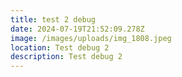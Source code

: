```yaml
---
title: test 2 debug
date: 2024-07-19T21:52:09.278Z
image: /images/uploads/img_1808.jpeg
location: Test debug 2
description: Test debug 2
---
```


